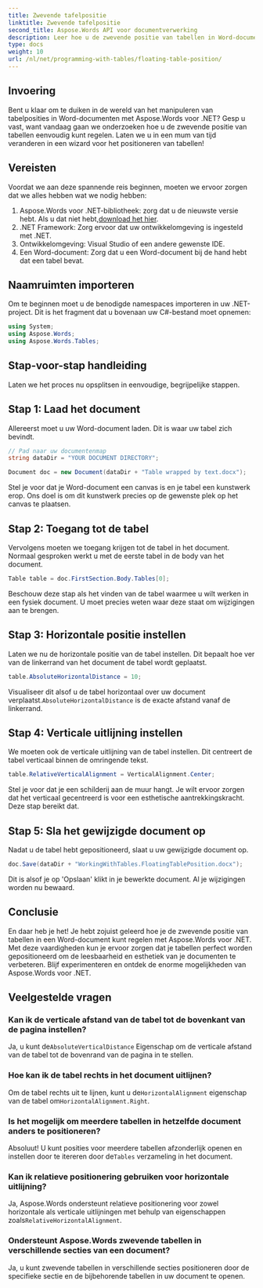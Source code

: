 ```yaml
---
title: Zwevende tafelpositie
linktitle: Zwevende tafelpositie
second_title: Aspose.Words API voor documentverwerking
description: Leer hoe u de zwevende positie van tabellen in Word-documenten kunt bepalen met Aspose.Words voor .NET met onze gedetailleerde, stapsgewijze handleiding.
type: docs
weight: 10
url: /nl/net/programming-with-tables/floating-table-position/
---
```

## Invoering

Bent u klaar om te duiken in de wereld van het manipuleren van tabelposities in Word-documenten met Aspose.Words voor .NET? Gesp u vast, want vandaag gaan we onderzoeken hoe u de zwevende positie van tabellen eenvoudig kunt regelen. Laten we u in een mum van tijd veranderen in een wizard voor het positioneren van tabellen!

## Vereisten

Voordat we aan deze spannende reis beginnen, moeten we ervoor zorgen dat we alles hebben wat we nodig hebben:

1. Aspose.Words voor .NET-bibliotheek: zorg dat u de nieuwste versie hebt. Als u dat niet hebt,[download het hier](https://releases.aspose.com/words/net/).
2. .NET Framework: Zorg ervoor dat uw ontwikkelomgeving is ingesteld met .NET.
3. Ontwikkelomgeving: Visual Studio of een andere gewenste IDE.
4. Een Word-document: Zorg dat u een Word-document bij de hand hebt dat een tabel bevat.

## Naamruimten importeren

Om te beginnen moet u de benodigde namespaces importeren in uw .NET-project. Dit is het fragment dat u bovenaan uw C#-bestand moet opnemen:

```csharp
using System;
using Aspose.Words;
using Aspose.Words.Tables;
```

## Stap-voor-stap handleiding

Laten we het proces nu opsplitsen in eenvoudige, begrijpelijke stappen.

## Stap 1: Laad het document

Allereerst moet u uw Word-document laden. Dit is waar uw tabel zich bevindt.

```csharp
// Pad naar uw documentenmap
string dataDir = "YOUR DOCUMENT DIRECTORY";

Document doc = new Document(dataDir + "Table wrapped by text.docx");
```

Stel je voor dat je Word-document een canvas is en je tabel een kunstwerk erop. Ons doel is om dit kunstwerk precies op de gewenste plek op het canvas te plaatsen.

## Stap 2: Toegang tot de tabel

Vervolgens moeten we toegang krijgen tot de tabel in het document. Normaal gesproken werkt u met de eerste tabel in de body van het document.

```csharp
Table table = doc.FirstSection.Body.Tables[0];
```

Beschouw deze stap als het vinden van de tabel waarmee u wilt werken in een fysiek document. U moet precies weten waar deze staat om wijzigingen aan te brengen.

## Stap 3: Horizontale positie instellen

Laten we nu de horizontale positie van de tabel instellen. Dit bepaalt hoe ver van de linkerrand van het document de tabel wordt geplaatst.

```csharp
table.AbsoluteHorizontalDistance = 10;
```

 Visualiseer dit alsof u de tabel horizontaal over uw document verplaatst.`AbsoluteHorizontalDistance` is de exacte afstand vanaf de linkerrand.

## Stap 4: Verticale uitlijning instellen

We moeten ook de verticale uitlijning van de tabel instellen. Dit centreert de tabel verticaal binnen de omringende tekst.

```csharp
table.RelativeVerticalAlignment = VerticalAlignment.Center;
```

Stel je voor dat je een schilderij aan de muur hangt. Je wilt ervoor zorgen dat het verticaal gecentreerd is voor een esthetische aantrekkingskracht. Deze stap bereikt dat.

## Stap 5: Sla het gewijzigde document op

Nadat u de tabel hebt gepositioneerd, slaat u uw gewijzigde document op.

```csharp
doc.Save(dataDir + "WorkingWithTables.FloatingTablePosition.docx");
```

Dit is alsof je op 'Opslaan' klikt in je bewerkte document. Al je wijzigingen worden nu bewaard.

## Conclusie

En daar heb je het! Je hebt zojuist geleerd hoe je de zwevende positie van tabellen in een Word-document kunt regelen met Aspose.Words voor .NET. Met deze vaardigheden kun je ervoor zorgen dat je tabellen perfect worden gepositioneerd om de leesbaarheid en esthetiek van je documenten te verbeteren. Blijf experimenteren en ontdek de enorme mogelijkheden van Aspose.Words voor .NET.

## Veelgestelde vragen

### Kan ik de verticale afstand van de tabel tot de bovenkant van de pagina instellen?

 Ja, u kunt de`AbsoluteVerticalDistance` Eigenschap om de verticale afstand van de tabel tot de bovenrand van de pagina in te stellen.

### Hoe kan ik de tabel rechts in het document uitlijnen?

 Om de tabel rechts uit te lijnen, kunt u de`HorizontalAlignment` eigenschap van de tabel om`HorizontalAlignment.Right`.

### Is het mogelijk om meerdere tabellen in hetzelfde document anders te positioneren?

 Absoluut! U kunt posities voor meerdere tabellen afzonderlijk openen en instellen door te itereren door de`Tables` verzameling in het document.

### Kan ik relatieve positionering gebruiken voor horizontale uitlijning?

Ja, Aspose.Words ondersteunt relatieve positionering voor zowel horizontale als verticale uitlijningen met behulp van eigenschappen zoals`RelativeHorizontalAlignment`.

### Ondersteunt Aspose.Words zwevende tabellen in verschillende secties van een document?

Ja, u kunt zwevende tabellen in verschillende secties positioneren door de specifieke sectie en de bijbehorende tabellen in uw document te openen.